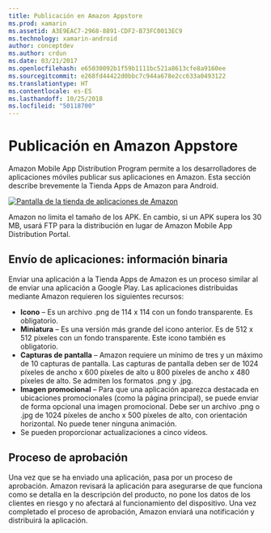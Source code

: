 ```yaml
---
title: Publicación en Amazon Appstore
ms.prod: xamarin
ms.assetid: A3E9EAC7-2968-8891-CDF2-B73FC0013EC9
ms.technology: xamarin-android
author: conceptdev
ms.author: crdun
ms.date: 03/21/2017
ms.openlocfilehash: e65030092b1f59b1111bc521a8613cfe8a9160ee
ms.sourcegitcommit: e268fd44422d0bbc7c944a678e2cc633a0493122
ms.translationtype: HT
ms.contentlocale: es-ES
ms.lasthandoff: 10/25/2018
ms.locfileid: "50118700"
---
```

# <a name="publishing-to-the-amazon-app-store"></a>Publicación en Amazon Appstore

Amazon Mobile App Distribution Program permite a los desarrolladores de aplicaciones móviles publicar sus aplicaciones en Amazon. Esta sección describe brevemente la Tienda Apps de Amazon para Android. 

[ ![Pantalla de la tienda de aplicaciones de Amazon](publishing-to-amazon-images/amazon-app-store.png)](publishing-to-amazon-images/amazon-app-store.png#lightbox)

Amazon no limita el tamaño de los APK. En cambio, si un APK supera los 30 MB, usará FTP para la distribución en lugar de Amazon Mobile App Distribution Portal.


## <a name="submitting-apps-binary-info"></a>Envío de aplicaciones: información binaria

Enviar una aplicación a la Tienda Apps de Amazon es un proceso similar al de enviar una aplicación a Google Play. Las aplicaciones distribuidas mediante Amazon requieren los siguientes recursos: 

-   **Icono** &ndash; Es un archivo .png de 114 x 114 con un fondo transparente. Es obligatorio.
-   **Miniatura** &ndash; Es una versión más grande del icono anterior. Es de 512 x 512 píxeles con un fondo transparente. Este icono también es obligatorio.
-   **Capturas de pantalla** &ndash; Amazon requiere un mínimo de tres y un máximo de 10 capturas de pantalla. Las capturas de pantalla deben ser de 1024 píxeles de ancho x 600 píxeles de alto u 800 píxeles de ancho x 480 píxeles de alto. Se admiten los formatos .png y .jpg.
-   **Imagen promocional** &ndash; Para que una aplicación aparezca destacada en ubicaciones promocionales (como la página principal), se puede enviar de forma opcional una imagen promocional. Debe ser un archivo .png o .jpg de 1024 píxeles de ancho x 500 píxeles de alto, con orientación horizontal. No puede tener ninguna animación.
-  Se pueden proporcionar actualizaciones a cinco vídeos.



## <a name="approval-process"></a>Proceso de aprobación

Una vez que se ha enviado una aplicación, pasa por un proceso de aprobación.
Amazon revisará la aplicación para asegurarse de que funciona como se detalla en la descripción del producto, no pone los datos de los clientes en riesgo y no afectará al funcionamiento del dispositivo. Una vez completado el proceso de aprobación, Amazon enviará una notificación y distribuirá la aplicación.
